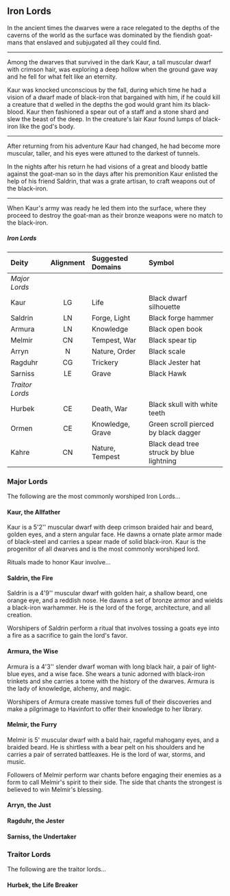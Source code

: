 ## Iron Lords
In the ancient times the dwarves were a race relegated to the depths of the caverns of the world as the surface was dominated by the fiendish goat-mans that enslaved and subjugated all they could find.
___
Among the dwarves that survived in the dark Kaur, a tall muscular dwarf with crimson hair, was exploring a deep hollow when the ground gave way and he fell for what felt like an eternity.

Kaur was knocked unconscious by the fall, during which time he had a vision of a dwarf made of black-iron that bargained with him, if he could kill a creature that d welled in the depths the god would grant him its black-blood. Kaur then fashioned a spear out of a staff and a stone shard and slew the beast of the deep. In the creature's lair Kaur found lumps of black-iron like the god's body.
___
After returning from his adventure Kaur had changed, he had become more muscular, taller, and his eyes were attuned to the darkest of tunnels.

In the nights after his return he had visions of a great and bloody battle against the goat-man so in the days after his premonition Kaur enlisted the help of his friend Saldrin, that was a grate artisan, to craft weapons out of the black-iron.
___
When Kaur's army was ready he led them into the surface, where they proceed to destroy the goat-man as their bronze weapons were no match to the black-iron.


<div class='wide'>

##### Iron Lords
| Deity         | Alignment | Suggested Domains | Symbol                                   |
|:--------------|:--:|:-------------------------|:-----------------------------------------|
|*Major Lords*  |    |                          |                                          |
| Kaur          | LG | Life                     | Black dwarf silhouette                   |
| Saldrin       | LN | Forge, Light             | Black forge hammer                       |
| Armura        | LN | Knowledge                | Black open book                          |
| Melmir        | CN | Tempest, War             | Black spear tip                          |
| Arryn         |  N | Nature, Order            | Black scale                              |
| Ragduhr       | CG | Trickery                 | Black Jester hat                         |
| Sarniss       | LE | Grave                    | Black Hawk                               |
|*Traitor Lords*|    |                          |                                          |
| Hurbek        | CE | Death, War               | Black skull with white teeth             |
| Ormen         | CE | Knowledge, Grave         | Green scroll pierced by black dagger     |
| Kahre         | CN | Nature, Tempest          | Black dead tree struck by blue lightning |

</div>


### Major Lords
The following are the most commonly worshiped Iron Lords...


#### Kaur, the Allfather
Kaur is a 5'2'' muscular dwarf with deep crimson braided hair and beard, golden eyes, and a stern angular face. He dawns a ornate plate armor made of black-steel and carries a spear made of solid black-iron. Kaur is the progenitor of all dwarves and is the most commonly worshiped lord.

Rituals made to honor Kaur involve...


#### Saldrin, the Fire
Saldrin is a 4'9'' muscular dwarf with golden hair, a shallow beard, one orange eye, and a reddish nose. He dawns a set of bronze armor and wields a black-iron warhammer. He is the lord of the forge, architecture, and all creation.

Worshipers of Saldrin perform a ritual that involves tossing a goats eye into a fire as a sacrifice to gain the lord's favor.


#### Armura, the Wise
Armura is a 4'3'' slender dwarf woman with long black hair, a pair of light-blue eyes, and a wise face. She wears a tunic adorned with black-iron trinkets and she carries a tome with the history of the dwarves. Armura is the lady of knowledge, alchemy, and magic.

Worshipers of Armura create massive tomes full of their discoveries and make a pilgrimage to Havinfort to offer their knowledge to her library.


#### Melmir, the Furry
Melmir is 5' muscular dwarf with a bald hair, rageful mahogany eyes, and a braided beard. He is shirtless with a bear pelt on his shoulders and he carries a pair of serrated battleaxes. He is the lord of war, storms, and music.

Followers of Melmir perform war chants before engaging their enemies as a form to call Melmir's spirit to their side. The side that chants the strongest is believed to win Melmir's blessing.


#### Arryn, the Just


#### Ragduhr, the Jester


#### Sarniss, the Undertaker



### Traitor Lords
The following are the traitor lords...


#### Hurbek, the Life Breaker